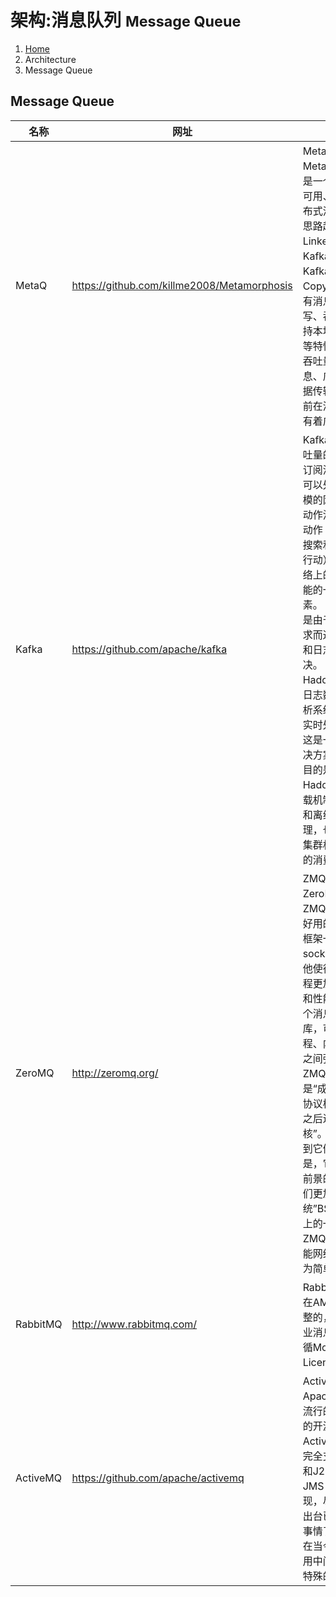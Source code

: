# 架构:消息队列 <small>Message Queue</small>

<ol class="breadcrumb"><li><a href="/">Home</a></li><li class="active">Architecture</li><li class="active">Message Queue</li></ol>

## Message Queue
|名称|网址|说明|
|------|------|------|
|MetaQ|https://github.com/killme2008/Metamorphosis|MetaQ（全称Metamorphosis）是一个高性能、高可用、可扩展的分布式消息中间件，思路起源于LinkedIn的Kafka，但并不是Kafka的一个Copy。MetaQ具有消息存储顺序写、吞吐量大和支持本地和XA事务等特性，适用于大吞吐量、顺序消息、广播和日志数据传输等场景，目前在淘宝和支付宝有着广泛的应用|
|Kafka|https://github.com/apache/kafka|Kafka是一种高吞吐量的分布式发布订阅消息系统，它可以处理消费者规模的网站中的所有动作流数据。 这种动作（网页浏览，搜索和其他用户的行动）是在现代网络上的许多社会功能的一个关键因素。 这些数据通常是由于吞吐量的要求而通过处理日志和日志聚合来解决。 对于像Hadoop的一样的日志数据和离线分析系统，但又要求实时处理的限制，这是一个可行的解决方案。Kafka的目的是通过Hadoop的并行加载机制来统一线上和离线的消息处理，也是为了通过集群机来提供实时的消费|
|ZeroMQ|http://zeromq.org/|ZMQ (以下 ZeroMQ 简称 ZMQ)是一个简单好用的传输层，像框架一样的一个 socket library，他使得 Socket 编程更加简单、简洁和性能更高。是一个消息处理队列库，可在多个线程、内核和主机盒之间弹性伸缩。ZMQ 的明确目标是“成为标准网络协议栈的一部分，之后进入 Linux 内核”。现在还未看到它们的成功。但是，它无疑是极具前景的、并且是人们更加需要的“传统”BSD 套接字之上的一层封装。ZMQ 让编写高性能网络应用程序极为简单和有趣|
|RabbitMQ|http://www.rabbitmq.com/|RabbitMQ是一个在AMQP基础上完整的，可复用的企业消息系统。他遵循Mozilla Public License开源协议|
|ActiveMQ|https://github.com/apache/activemq|ActiveMQ 是Apache出品，最流行的，能力强劲的开源消息总线。ActiveMQ 是一个完全支持JMS1.1和J2EE 1.4规范的 JMS Provider实现，尽管JMS规范出台已经是很久的事情了，但是JMS在当今的J2EE应用中间仍然扮演着特殊的地位|

